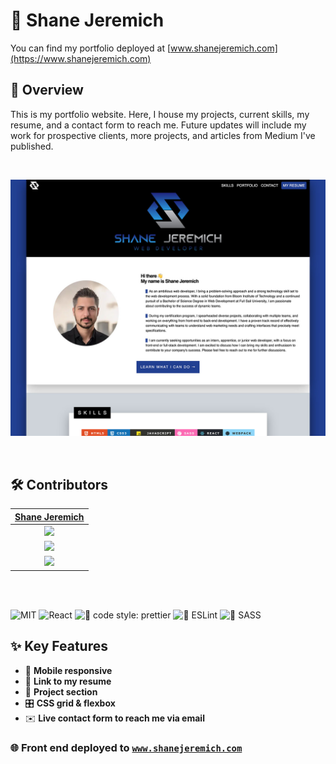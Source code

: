 # 🚀 **Shane Jeremich**

You can find my portfolio deployed at [www.shanejeremich.com](https://www.shanejeremich.com)

## 📖 **Overview**

This is my portfolio website. Here, I house my projects, current skills, my resume, and a contact form to reach me. Future updates will include my work for prospective clients, more projects, and articles from Medium I've published.

<br>

![Shane Jeremich](/public/images/portfolio.jpg)

<br>

## 🛠️ **Contributors**

|                                       [Shane Jeremich](https://github.com/shanejeremich)                                       |
| :----------------------------------------------------------------------------------------------------------------------------: |
|      [<img src="https://avatars.githubusercontent.com/u/51142646?v=4" width = "200" />](https://github.com/shanejeremich)      |
|                   [<img src="https://github.com/favicon.ico" width="15"> ](https://github.com/shanejeremich)                   |
| [ <img src="https://static.licdn.com/sc/h/al2o9zrvru7aqj8e1x2rzsrca" width="15"> ](https://www.linkedin.com/in/shanejeremich/) |

<br>
<br>

![MIT](https://img.shields.io/packagist/l/doctrine/orm.svg)
![React](https://img.shields.io/badge/react-v17.0.2-blue.svg)
![🎨 code style: prettier](https://img.shields.io/badge/code_style-prettier-ff69b4.svg?style=flat-square)
![🔧 ESLint](https://img.shields.io/badge/ESLint-4B3263?logo=eslint&logoColor=white)
![🎨 SASS](https://img.shields.io/badge/SASS-hotpink.svg?&logo=SASS&logoColor=white)

## ✨ **Key Features**

- 📱 **Mobile responsive**
- 📄 **Link to my resume**
- 💼 **Project section**
- 🎛️ **CSS grid & flexbox**
- ✉️ **Live contact form to reach me via email**

### 🌐 **Front end deployed to** [`www.shanejeremich.com`](https://www.shanejeremich.com)
